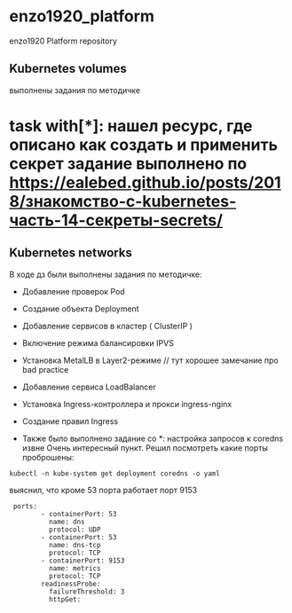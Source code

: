 # enzo1920_platform
enzo1920 Platform repository

## Kubernetes volumes
выполнены задания по методичке

task with[*]: 
 нашел ресурс, где описано как создать и применить секрет 
 задание выполнено по https://ealebed.github.io/posts/2018/знакомство-с-kubernetes-часть-14-секреты-secrets/
=======
## Kubernetes networks
В ходе дз были выполнены задания по методичке:
- Добавление проверок Pod
- Создание объекта Deployment
- Добавление сервисов в кластер ( ClusterIP )
- Включение режима балансировки IPVS

- Установка MetalLB в Layer2-режиме // тут хорошее замечание про bad practice
- Добавление сервиса LoadBalancer
- Установка Ingress-контроллера и прокси ingress-nginx
- Создание правил Ingress

- Также было выполнено задание со *:
настройка запросов к coredns извне
Очень интересный пункт. 
Решил посмотреть какие порты проброшены:

```
kubectl -n kube-system get deployment coredns -o yaml
```

выяснил, что кроме 53 порта работает порт 9153
```
 ports:
        - containerPort: 53
          name: dns
          protocol: UDP
        - containerPort: 53
          name: dns-tcp
          protocol: TCP
        - containerPort: 9153
          name: metrics
          protocol: TCP
        readinessProbe:
          failureThreshold: 3
          httpGet:
```

